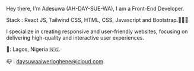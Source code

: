 Hey there, I'm Adesuwa (AH-DAY-SUE-WA),
I am a Front-End Developer.

Stack : React JS,
        Tailwind CSS, 
	HTML, 
	CSS, 
	Javascript and
	Bootstrap.👩🏽‍💻 

I specialize in creating responsive and user-friendly websites, focusing on delivering high-quality and interactive user experiences. 

📍: Lagos, Nigeria 🇳🇬.

📪 : daysuwaaiwerioghene@icloud.com.
<!--- 
Aiwerioghene/Aiwerioghene is a ✨ special ✨ repository because its `README.md` (this file) appears on your GitHub profile.
You can click the Preview link to take a look at your changes.
--->

